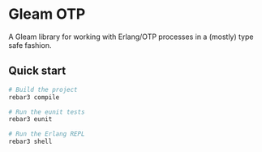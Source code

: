 # Gleam OTP

A Gleam library for working with Erlang/OTP processes in a (mostly) type safe
fashion.


## Quick start

```sh
# Build the project
rebar3 compile

# Run the eunit tests
rebar3 eunit

# Run the Erlang REPL
rebar3 shell
```

